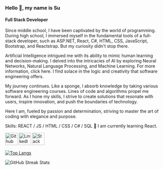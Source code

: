 
### Hello 👋, my name is Su
#### Full Stack Developer
Since middle school, I have been captivated by the world of programming. During high school, I immersed myself in the fundamental tools of a full-stack developer, such as ASP.NET, React, C#, HTML, CSS, JavaScript, Bootstrap, and Reactstrap. But my curiosity didn't stop there.

Artificial Intelligence intrigued me with its ability to mimic human learning and decision-making. I delved into the intricacies of AI by exploring Neural Networks, Natural Language Processing, and Machine Learning. For more information, click here. I find solace in the logic and creativity that software engineering offers.

My journey continues. Like a sponge, I absorb knowledge by taking various software engineering courses. Lines of code and algorithms propel me forward. As I hone my skills, I strive to create solutions that resonate with users, inspire innovation, and push the boundaries of technology.

Here I am, fueled by passion and determination, striving to master the art of coding with elegance and purpose.

Skills: REACT / JS / HTML / CSS / C# / SQL
🌱 I am currently learning React.


[<img src='https://cdn.jsdelivr.net/npm/simple-icons@3.0.1/icons/github.svg' alt='Github' height='40'>](https://github.com/Suyumm)
[<img src='https://cdn.jsdelivr.net/npm/simple-icons@3.0.1/icons/linkedin.svg' alt='LinkedIn' height='40'>](https://www.linkedin.com/in/su-fiydan/)
[<img src='https://cdn.jsdelivr.net/npm/simple-icons@3.0.1/icons/stackoverflow.svg' alt='Stack Overflow' height='40'>](https://stackoverflow.com/users/25453001/su-fiydan)


[![Top Langs](https://github-readme-stats.vercel.app/api/top-langs/?username=Suyumm)](https://github.com/anuraghazra/github-readme-stats)

![GitHub Streak Stats](https://streak-stats.demolab.com/?user=Suyumm)


